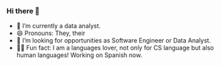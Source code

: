 ### Hi there 👋
- 🔭 I’m currently a data analyst.
- 😄 Pronouns: They, their
- 👯 I’m looking for opportunities as Software Engineer or Data Analyst.
- 🧑‍🎓 Fun fact: I am a languages lover, not only for CS language but also human languages! Working on Spanish now. 

<!--
**bingyang-hu/bingyang-hu** is a ✨ _special_ ✨ repository because its `README.md` (this file) appears on your GitHub profile.

Here are some ideas to get you started:

- 🔭 I’m currently working on ...
- 🌱 I’m currently learning ...
- 👯 I’m looking to collaborate on ...
- 🤔 I’m looking for help with ...
- 💬 Ask me about ...
- 📫 How to reach me: ...
- 😄 Pronouns: ...
- ⚡ Fun fact: ...
-->

